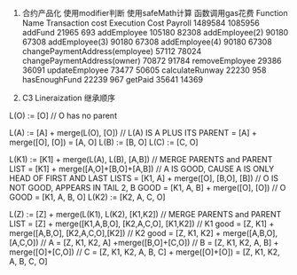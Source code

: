 1.  合约产品化
使用modifier判断
使用safeMath计算
函数调用gas花费
Function Name	Transaction cost	Execution Cost
Payroll	      1489584	    1085956
addFund	      21965	      693
addEmployee  	105180    	82308
addEmployee(2)	90180	    67308
addEmployee(3)	90180	    67308
addEmployee(4)	90180    	67308
changePaymentAddress(employee)	57112	78024
changePaymentAddress(owner)	70872	91784
removeEmployee	29386	36091
updateEmployee	73477	50605
calculateRunway	22230	958
hasEnoughFund	22239	967
getPaid	35641	14369


2.  C3 Lineraization 继承顺序

L(O)  := [O]  // O has no parent

L(A)  := [A] + merge(L(O), [O])                 // L(A) IS A PLUS ITS PARENT
       = [A] + merge([O], [O])
       = [A, O]
L(B)  := [B, O]
L(C)  := [C, O]

L(K1) := [K1] + merge(L(A), L(B), [A,B])       // MERGE PARENTS and PARENT LIST
       = [K1] + merge([A,O]+[B,O]+[A,B])       // A IS GOOD, CAUSE A IS ONLY HEAD OF FIRST AND LAST LISTS
       = [K1, A] + merge([O], [B,O], [B])      // O IS NOT GOOD, APPEARS IN TAIL 2, B GOOD
       = [K1, A, B] + merge([O], [O])          // O GOOD
       = [K1, A, B, O]
L(K2) := [K2, A, C, O]

L(Z)  := [Z] + merge(L(K1), L(K2), [K1,K2])              // MERGE PARENTS and PARENT LIST
       = [Z] + merge([K1,A,B,O], [K2,A,C,O], [K1,K2])    // K1 good
       = [Z, K1] + merge([A,B,O], [K2,A,C,O],[K2])       // K2 good
       = [Z, K1, K2] + merge([A,B,O], [A,C,O])           // A
       = [Z, K1, K2, A] +merge([B,O]+[C,O])              // B
       = [Z, K1, K2, A, B] + merge([O]+[C,O])            // C
       = [Z, K1, K2, A, B, C] + merge([O]+[O])
       = [Z, K1, K2, A, B, C, O]
